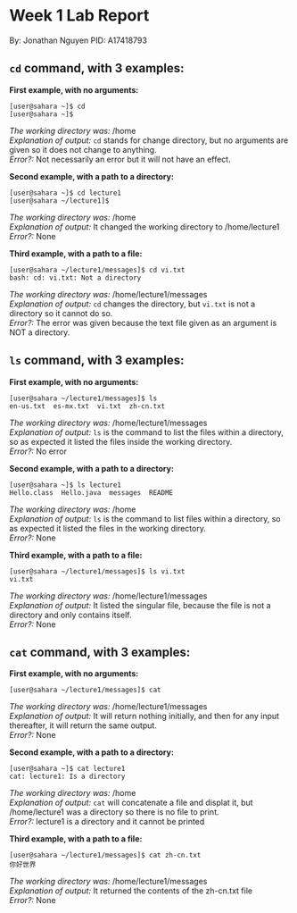 # Week 1 Lab Report
By: Jonathan Nguyen
PID: A17418793

## `cd` command, with 3 examples:

**First example, with no arguments:** 
```
[user@sahara ~]$ cd
[user@sahara ~]$
```
*The working directory was:* /home <br/>
*Explanation of output:* `cd` stands for change directory, but no arguments are given so it does not change to anything. <br/>
*Error?:* Not necessarily an error but it will not have an effect. <br/>

**Second example, with a path to a directory:**
```
[user@sahara ~]$ cd lecture1
[user@sahara ~/lecture1]$ 
```
*The working directory was:* /home <br/>
*Explanation of output:* It changed the working directory to /home/lecture1 <br/>
*Error?:* None <br/>

**Third example, with a path to a file:**
```
[user@sahara ~/lecture1/messages]$ cd vi.txt
bash: cd: vi.txt: Not a directory
```
*The working directory was:* /home/lecture1/messages <br/>
*Explanation of output:* `cd` changes the directory, but `vi.txt` is not a directory so it cannot do so. <br/>
*Error?:* The error was given because the text file given as an argument is NOT a directory. <br/>

## `ls` command, with 3 examples:

**First example, with no arguments:**
```
[user@sahara ~/lecture1/messages]$ ls
en-us.txt  es-mx.txt  vi.txt  zh-cn.txt
```
*The working directory was:* /home/lecture1/messages <br/>
*Explanation of output:* `ls` is the command to list the files within a directory, so as expected it listed the files inside the working directory. <br/>
*Error?:* No error <br/>

**Second example, with a path to a directory:**
```
[user@sahara ~]$ ls lecture1
Hello.class  Hello.java  messages  README
```
*The working directory was:*  /home <br/>
*Explanation of output:* `ls` is the command to list files within a directory, so as expected it listed the files in the working directory. <br/>
*Error?:* None <br/>

**Third example, with a path to a file:**
```
[user@sahara ~/lecture1/messages]$ ls vi.txt
vi.txt
```
*The working directory was:* /home/lecture1/messages <br/>
*Explanation of output:* It listed the singular file, because the file is not a directory and only contains itself. <br/>
*Error?:* None <br/>

## `cat` command, with 3 examples:

**First example, with no arguments:**
```
[user@sahara ~/lecture1/messages]$ cat

```
*The working directory was:* /home/lecture1/messages <br/>
*Explanation of output:* It will return nothing initially, and then for any input thereafter, it will return the same output. <br/>
*Error?:* None <br/>

**Second example, with a path to a directory:**
```
[user@sahara ~]$ cat lecture1
cat: lecture1: Is a directory
```
*The working directory was:* /home <br/>
*Explanation of output:* `cat` will concatenate a file and displat it, but /home/lecture1 was a directory so there is no file to print. <br/>
*Error?:* lecture1 is a directory and it cannot be printed <br/>

**Third example, with a path to a file:**
```
[user@sahara ~/lecture1/messages]$ cat zh-cn.txt
你好世界

```
*The working directory was:* /home/lecture1/messages <br/>
*Explanation of output:* It returned the contents of the zh-cn.txt file <br/>
*Error?:* None <br/>


